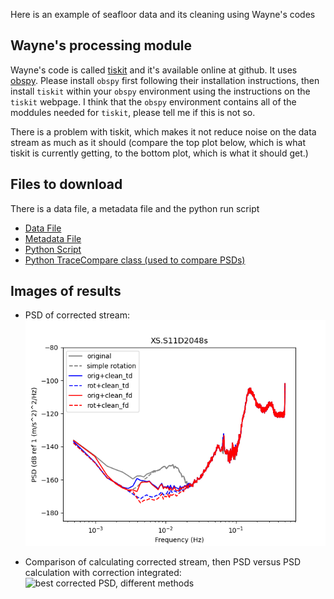 Here is an example of seafloor data and its cleaning using Wayne's codes

## Wayne's processing module
Wayne's code is called [tiskit](https://github.com/WayneCrawford/tiskit) and it's available online at github.  It uses [obspy](https://github.com/obspy/obspy/wiki/).  Please install `obspy` first following their installation instructions, then install `tiskit` within your `obspy` environment using the instructions on the `tiskit` webpage. I think that the `obspy` environment contains all of the moddules needed for `tiskit`, please tell me if this is not so.

There is a problem with tiskit, which makes it not reduce noise on the data stream as much as it should  (compare the top plot below, which is what tiskit is currently getting, to the bottom plot, which is what it should get.)

## Files to download

There is a data file, a metadata file and the python run script

- [Data File](Files/XS.S11D.LH.2016.12.11.mseed)
- [Metadata File](Files/stations_PILAB_S_decimated.xml)
- [Python Script](Files/run_data_cleaner.py)
- [Python TraceCompare class (used to compare PSDs)](Files/trace_compare.py)

## Images of results

- PSD of corrected stream: ![corrected stream's PSD](Images/XS.S11D_2048s_streamPSD.png)


- Comparison of calculating corrected stream, then PSD versus PSD calculation with correction integrated: ![best corrected PSD, different methods](Images/XS.S11D_2048s_bestComparePSD.png)
